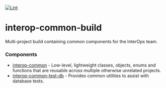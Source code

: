 [![Lint](https://github.com/projectronin/interop-common/actions/workflows/lint.yml/badge.svg)](https://github.com/projectronin/interop-common/actions/workflows/lint.yml)

# interop-common-build

Multi-project build containing common components for the InterOps team.

### Components

* [interop-common](interop-common) - Low-level, lightweight classes, objects, enums and functions that are reusable
  across multiple otherwise unrelated projects.
* [interop-common-test-db](interop-common-test-db) - Provides common utilities to assist with database tests.
